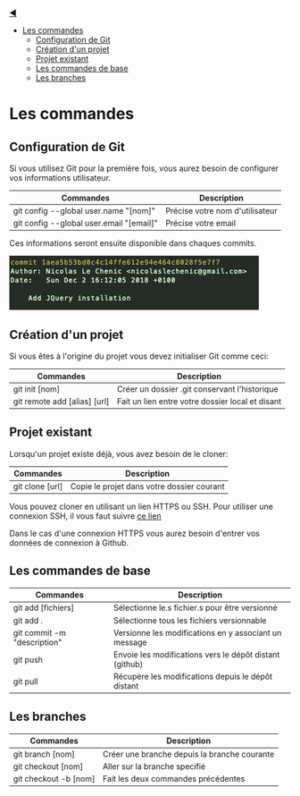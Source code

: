[:arrow_backward:](BRISTOL.md)

- [Les commandes](#les-commandes)
  - [Configuration de Git](#configuration-de-git)
  - [Création d'un projet](#creation-dun-projet)
  - [Projet existant](#projet-existant)
  - [Les commandes de base](#les-commandes-de-base)
  - [Les branches](#les-branches)


# Les commandes

## Configuration de Git

Si vous utilisez Git pour la première fois, vous aurez besoin de configurer vos informations utilisateur.

| Commandes                                | Description                          |
| ---------------------------------------- | ------------------------------------ |
| git config --global user.name "[nom]"    | Précise votre nom d'utilisateur      |
| git config --global user.email "[email]" | Précise votre email                  |

Ces informations seront ensuite disponible dans chaques commits.

![Exemple de commit](images/commit.png)

## Création d'un projet

Si vous êtes à l'origine du projet vous devez initialiser Git comme ceci:

| Commandes                                | Description                                   |
| ---------------------------------------- | ------------------------------------------------ |
| git init [nom]                           | Créer un dossier .git conservant l'historique    |
| git remote add [alias] [url]             | Fait un lien entre votre dossier local et disant |

## Projet existant

Lorsqu'un projet existe déjà, vous avez besoin de le cloner:

| Commandes                                | Description                                   |
| ---------------------------------------- | --------------------------------------------- |
| git clone [url]                          | Copie le projet dans votre dossier courant    |

Vous pouvez cloner en utilisant un lien HTTPS ou SSH. Pour utiliser une connexion SSH, il vous faut suivre [ce lien](https://help.github.com/articles/connecting-to-github-with-ssh/)

Dans le cas d'une connexion HTTPS vous aurez besoin d'entrer vos données de connexion à Github.

## Les commandes de base

| Commandes                                | Description                                    |
| ---------------------------------------- | --------------------------------------------------------- |
| git add [fichiers]                       | Sélectionne le.s fichier.s pour être versionné            |
| git add .                                | Sélectionne tous les fichiers versionnable                |
| git commit -m "description"              | Versionne les modifications en y associant un message  |
| git push                                 | Envoie les modifications vers le dépôt distant (github) |
| git pull                                 | Récupère les modifications depuis le dépôt distant  |

## Les branches

| Commandes                                | Description                                   |
| ---------------------------------------- | --------------------------------------------- |
| git branch [nom]                         | Créer une branche depuis la branche courante  |
| git checkout [nom]                       | Aller sur la branche specifié                 |
| git checkout -b [nom]                    | Fait les deux commandes précédentes           |